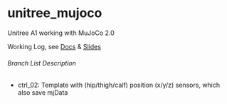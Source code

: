 # unitree_mujoco
Unitree A1 working with MuJoCo 2.0

Working Log, see [Docs](https://docs.google.com/document/d/13MPEeioKg0B8ffl0e8jVBjJx07-_Jb92d5Q8VLzRPng/edit) & [Slides](https://docs.google.com/presentation/d/10Jx7j-Y9MVSetwgpemRar8u9XWPIoCmTDSeaENsuK6Q/edit#slide=id.p)




###### Branch List Description
- ctrl_02: Template with (hip/thigh/calf) position (x/y/z) sensors, which also save mjData

